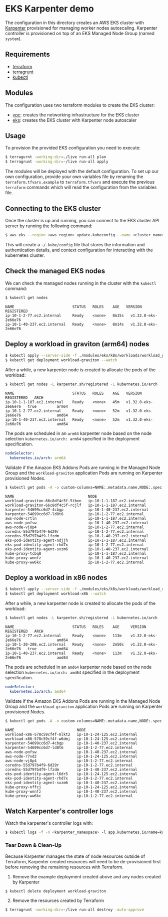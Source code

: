 # EKS Karpenter demo

The configuration in this directory creates an AWS EKS cluster with [Karpenter](https://karpenter.sh/) provisioned for managing worker nodes autoscaling. 
Karpenter controller is provisioned on top of an EKS Managed Node Group (named `system`).

## Requirements

- [terraform](https://developer.hashicorp.com/terraform/tutorials/aws-get-started/install-cli)
- [terragrunt](https://terragrunt.gruntwork.io/docs/getting-started/install)
- [kubectl](https://kubernetes.io/docs/tasks/tools/)

## Modules

The configuration uses two terraform modules to create the EKS cluster:
- [vpc](modules/vpc/README.md): creates the networking infrastructure for the EKS cluster
- [eks](modules/eks/README.md): creates the EKS cluster with Karpenter node autoscaler

## Usage

To provision the provided EKS configuration you need to execute:

```bash
$ terragurnt -working-dir=./live run-all plan
$ terragrunt -working-dir=-/live run-all apply
```

The modules will be deployed with the default configuration. To set up our own configuration, provide your own variables file by renaming the `terraform.tfvars.example` to `terraform.tfvars` and execute the previous `terraform` commands which will read the configuration from the variables file.


## Connecting to the EKS cluster

Once the cluster is up and running, you can connect to the EKS cluster API server by running the following command:

```bash
$ aws eks --region <aws_region> update-kubeconfig --name <cluster_name>
```

This will create a `~/.kube/config` file that stores the information and authentication details, and context configuration for interacting with the kubernetes cluster.

## Check the managed EKS nodes
We can check the managed nodes running in the cluster with the `kubectl` command:

```bash
$ kubectl get nodes
```

```text
NAME                          STATUS   ROLES    AGE   VERSION               REGISTERED
ip-10-1-2-77.ec2.internal     Ready    <none>   8m15s   v1.32.0-eks-2e66e76
ip-10-1-40-237.ec2.internal   Ready    <none>   8m14s   v1.32.0-eks-2e66e76
```

## Deploy a workload in graviton (arm64) nodes

```bash
$ kubectl apply --server-side -f ./modules/eks/k8s/workloads/workload_graviton.yaml
$ kubectl get deployment workload-graviton --watch
```

After a while, a new karpenter node is created to allocate the pods of the workload:

```bash
$ kubectl get nodes -L karpenter.sh/registered -L kubernetes.io/arch
```

```text
NAME                          STATUS   ROLES    AGE   VERSION               REGISTERED   ARCH
ip-10-1-1-187.ec2.internal    Ready    <none>   45m   v1.32.0-eks-2e66e76   true         arm64
ip-10-1-2-77.ec2.internal     Ready    <none>   52m   v1.32.0-eks-2e66e76                amd64
ip-10-1-40-237.ec2.internal   Ready    <none>   52m   v1.32.0-eks-2e66e76                amd64
```

The pods are scheduled in an `arm64` karpenter node based on the node selection `kubernetes.io/arch: arm64` specified in the deployment specification.
```yaml
nodeSelector:
  kubernetes.io/arch: arm64
```

Validate if the Amazon EKS Addons Pods are running in the Managed Node Group and the `workload-graviton` application Pods are running on Karpenter provisioned Nodes.

```bash
$ kubectl get pods -A -o custom-columns=NAME:.metadata.name,NODE:.spec.nodeName
```

```text
NAME                                 NODE
workload-graviton-66c8df4c5f-5tbxn   ip-10-1-1-187.ec2.internal
workload-graviton-66c8df4c5f-rcjlf   ip-10-1-1-187.ec2.internal
karpenter-54699cc6d7-4cbgp           ip-10-1-40-237.ec2.internal
karpenter-54699cc6d7-ld8t6           ip-10-1-2-77.ec2.internal
aws-node-crtln                       ip-10-1-1-187.ec2.internal
aws-node-pnfsw                       ip-10-1-40-237.ec2.internal
aws-node-vj8p4                       ip-10-1-2-77.ec2.internal
coredns-55d797b4f9-6d29r             ip-10-1-2-77.ec2.internal
coredns-55d797b4f9-lfzdm             ip-10-1-40-237.ec2.internal
eks-pod-identity-agent-ndjjh         ip-10-1-1-187.ec2.internal
eks-pod-identity-agent-rhd7x         ip-10-1-2-77.ec2.internal
eks-pod-identity-agent-sxzm6         ip-10-1-40-237.ec2.internal
kube-proxy-tcbq8                     ip-10-1-1-187.ec2.internal
kube-proxy-wnnfz                     ip-10-1-40-237.ec2.internal
kube-proxy-ww6kc                     ip-10-1-2-77.ec2.internal
```

## Deploy a workload in x86 nodes

```bash
$ kubectl apply --server-side -f ./modules/eks/k8s/workloads/workload_x86.yaml
$ kubectl get deployment workload-x86 --watch
```

After a while, a new karpenter node is created to allocate the pods of the workload:

```bash
$ kubectl get nodes -L karpenter.sh/registered -L kubernetes.io/arch
```

```text
NAME                          STATUS   ROLES    AGE     VERSION               REGISTERED   ARCH
ip-10-1-2-77.ec2.internal     Ready    <none>   113m    v1.32.0-eks-2e66e76                amd64
ip-10-1-30-208.ec2.internal   Ready    <none>   2m50s   v1.32.0-eks-2e66e76   true         amd64
ip-10-1-40-237.ec2.internal   Ready    <none>   113m    v1.32.0-eks-2e66e76                amd64
```

The pods are scheduled in an `amd64` karpenter node based on the node selection `kubernetes.io/arch: amd64` specified in the deployment specification.
```yaml
nodeSelector:
  kubernetes.io/arch: amd64
```

Validate if the Amazon EKS Addons Pods are running in the Managed Node Group and the `workload-graviton` application Pods are running on Karpenter provisioned Nodes.

```bash
$ kubectl get pods -A -o custom-columns=NAME:.metadata.name,NODE:.spec.nodeName
```

```text
NAME                            NODE
workload-x86-578c59cf4f-mlkt2   ip-10-1-24-125.ec2.internal
workload-x86-578c59cf4f-w6dmj   ip-10-1-24-125.ec2.internal
karpenter-54699cc6d7-4cbgp      ip-10-1-40-237.ec2.internal
karpenter-54699cc6d7-ld8t6      ip-10-1-2-77.ec2.internal
aws-node-pnfsw                  ip-10-1-40-237.ec2.internal
aws-node-r7vd2                  ip-10-1-24-125.ec2.internal
aws-node-vj8p4                  ip-10-1-2-77.ec2.internal
coredns-55d797b4f9-6d29r        ip-10-1-2-77.ec2.internal
coredns-55d797b4f9-lfzdm        ip-10-1-40-237.ec2.internal
eks-pod-identity-agent-l6dr5    ip-10-1-24-125.ec2.internal
eks-pod-identity-agent-rhd7x    ip-10-1-2-77.ec2.internal
eks-pod-identity-agent-sxzm6    ip-10-1-40-237.ec2.internal
kube-proxy-nffcj                ip-10-1-24-125.ec2.internal
kube-proxy-wnnfz                ip-10-1-40-237.ec2.internal
kube-proxy-ww6kc                ip-10-1-2-77.ec2.internal
```

## Watch Karpenter's controller logs

Watch the karpenter's controller logs with:

```bash
$ kubectl logs -f -n <karpenter_namespace> -l app.kubernetes.io/name=karpenter -c controller
```

### Tear Down & Clean-Up

Because Karpenter manages the state of node resources outside of Terraform, Karpenter created resources will need to be de-provisioned first before removing the remaining resources with Terraform.

1. Remove the example deployment created above and any nodes created by Karpenter

```bash
$ kubectl delete deployment workload-graviton
```

2. Remove the resources created by Terraform

```bash
$ terragrunt -working-dir=-/live run-all destroy -auto-approve
```
